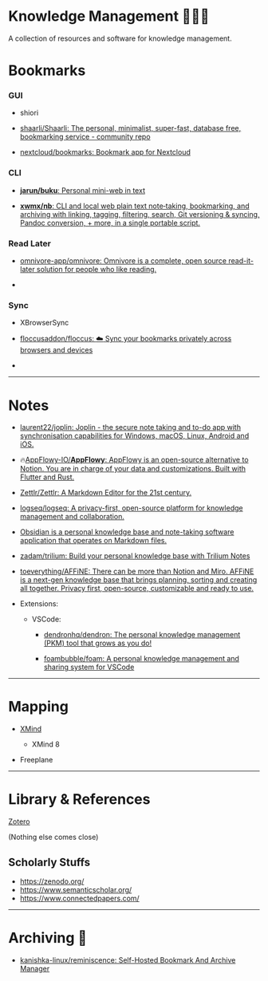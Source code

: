 # Knowledge Management 🧠💡📝

A collection of resources and software for knowledge management.



# Bookmarks

### GUI

- shiori

- [shaarli/Shaarli: The personal, minimalist, super-fast, database free, bookmarking service - community repo](https://github.com/shaarli/Shaarli)

- [nextcloud/bookmarks: Bookmark app for Nextcloud](https://github.com/nextcloud/bookmarks)



### CLI

- [**jarun/buku**: Personal mini-web in text](https://github.com/jarun/buku)

- [**xwmx/nb**: CLI and local web plain text note‑taking, bookmarking, and archiving with linking, tagging, filtering, search, Git versioning & syncing, Pandoc conversion, + more, in a single portable script.](https://github.com/xwmx/nb)





### Read Later

- [omnivore-app/omnivore: Omnivore is a complete, open source read-it-later solution for people who like reading.](https://github.com/omnivore-app/omnivore)

- 



### Sync

- XBrowserSync

- [floccusaddon/floccus: :cloud: Sync your bookmarks privately across browsers and devices](https://github.com/floccusaddon/floccus)

- 

---

# Notes

- [laurent22/joplin: Joplin - the secure note taking and to-do app with synchronisation capabilities for Windows, macOS, Linux, Android and iOS.](https://github.com/laurent22/joplin)

- 🔥[AppFlowy-IO/**AppFlowy**: AppFlowy is an open-source alternative to Notion. You are in charge of your data and customizations. Built with Flutter and Rust.](https://github.com/AppFlowy-IO/AppFlowy)

- [Zettlr/Zettlr: A Markdown Editor for the 21st century.](https://github.com/Zettlr/Zettlr)

- [logseq/logseq: A privacy-first, open-source platform for knowledge management and collaboration.](https://github.com/logseq/logseq)

- [Obsidian is a personal knowledge base and note-taking software application that operates on Markdown files.](https://obsidian.md/)

- [zadam/trilium: Build your personal knowledge base with Trilium Notes](https://github.com/zadam/trilium)

- [toeverything/AFFiNE: There can be more than Notion and Miro. AFFiNE is a next-gen knowledge base that brings planning, sorting and creating all together. Privacy first, open-source, customizable and ready to use.](https://github.com/toeverything/AFFiNE)

- Extensions:
  
   - VSCode:
     
      - [dendronhq/dendron: The personal knowledge management (PKM) tool that grows as you do!](https://github.com/dendronhq/dendron)
     
      - [foambubble/foam: A personal knowledge management and sharing system for VSCode](https://github.com/foambubble/foam)





---

# Mapping

- [XMind](https://xmind.app/)
  
   - XMind 8

- Freeplane





---

# Library & References

[Zotero](https://www.zotero.org/)

(Nothing else comes close)

## Scholarly Stuffs

- https://zenodo.org/
- https://www.semanticscholar.org/
- https://www.connectedpapers.com/


---



# Archiving 💾

- [kanishka-linux/reminiscence: Self-Hosted Bookmark And Archive Manager](https://github.com/kanishka-linux/reminiscence)
